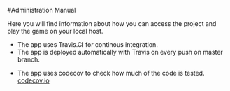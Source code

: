 #Administration Manual

Here you will find information about how you can access the project and play the game on your local host.

+ The app uses Travis.CI for continous integration.
+ The app is deployed automatically with Travis on every push on master branch.
* The app uses codecov to check how much of the code is tested. [codecov.io](https://codecov.io/gh/HugbBestiHopurinn/TicTacToe)


